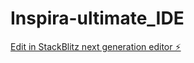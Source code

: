 # Inspira-ultimate_IDE

[Edit in StackBlitz next generation editor ⚡️](https://stackblitz.com/~/github.com/Cyberdad247/Inspira-ultimate_IDE)